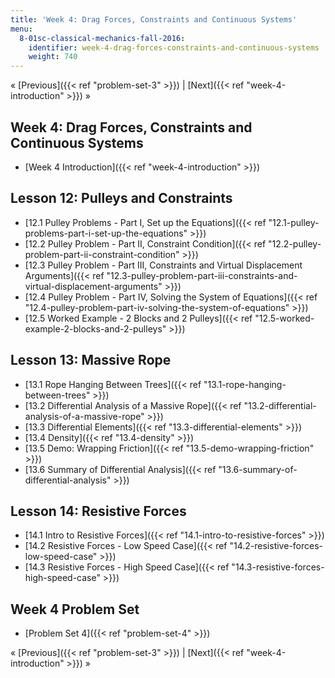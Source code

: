 ```yaml
---
title: 'Week 4: Drag Forces, Constraints and Continuous Systems'
menu:
  8-01sc-classical-mechanics-fall-2016:
    identifier: week-4-drag-forces-constraints-and-continuous-systems
    weight: 740
---
```

« [Previous]({{< ref "problem-set-3" >}}) | [Next]({{< ref "week-4-introduction" >}}) »

Week 4: Drag Forces, Constraints and Continuous Systems
-------------------------------------------------------

*   [Week 4 Introduction]({{< ref "week-4-introduction" >}})

Lesson 12: Pulleys and Constraints
----------------------------------

*   [12.1 Pulley Problems - Part I, Set up the Equations]({{< ref "12.1-pulley-problems-part-i-set-up-the-equations" >}})
*   [12.2 Pulley Problem - Part II, Constraint Condition]({{< ref "12.2-pulley-problem-part-ii-constraint-condition" >}})
*   [12.3 Pulley Problem - Part III, Constraints and Virtual Displacement Arguments]({{< ref "12.3-pulley-problem-part-iii-constraints-and-virtual-displacement-arguments" >}})
*   [12.4 Pulley Problem - Part IV, Solving the System of Equations]({{< ref "12.4-pulley-problem-part-iv-solving-the-system-of-equations" >}})
*   [12.5 Worked Example - 2 Blocks and 2 Pulleys]({{< ref "12.5-worked-example-2-blocks-and-2-pulleys" >}})

Lesson 13: Massive Rope
-----------------------

*   [13.1 Rope Hanging Between Trees]({{< ref "13.1-rope-hanging-between-trees" >}})
*   [13.2 Differential Analysis of a Massive Rope]({{< ref "13.2-differential-analysis-of-a-massive-rope" >}})
*   [13.3 Differential Elements]({{< ref "13.3-differential-elements" >}})
*   [13.4 Density]({{< ref "13.4-density" >}})
*   [13.5 Demo: Wrapping Friction]({{< ref "13.5-demo-wrapping-friction" >}})
*   [13.6 Summary of Differential Analysis]({{< ref "13.6-summary-of-differential-analysis" >}})

Lesson 14: Resistive Forces
---------------------------

*   [14.1 Intro to Resistive Forces]({{< ref "14.1-intro-to-resistive-forces" >}})
*   [14.2 Resistive Forces - Low Speed Case]({{< ref "14.2-resistive-forces-low-speed-case" >}})
*   [14.3 Resistive Forces - High Speed Case]({{< ref "14.3-resistive-forces-high-speed-case" >}})

Week 4 Problem Set
------------------

*   [Problem Set 4]({{< ref "problem-set-4" >}})

« [Previous]({{< ref "problem-set-3" >}}) | [Next]({{< ref "week-4-introduction" >}}) »